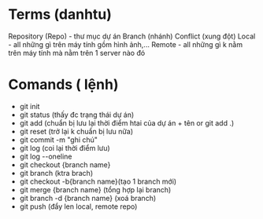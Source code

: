 # Terms (danhtu)

Repository (Repo) - thư mục dự án 
Branch (nhánh)
Conflict (xung đột)
Local - all những gì trên máy tính gồm hình ảnh,...
Remote - all những gì k nằm trên máy tính mà nằm trên 1 server nào đó

# Comands ( lệnh)

- git init 
- git status  (thấy đc trạng thái dự án)
- git add (chuẩn bị lưu lại thời điểm htai của dự án + tên or git add .)
- git reset (trở lại k chuẩn bị lưu nữa)
- git commit -m "ghi chú"
- git log (coi lại thời điểm lưu)
- git log --oneline 
- git checkout {branch name}
- git branch (ktra brach)
- git checkout -b{branch name}(tạo 1 branch mới)
- git merge {branch name} (tổng hợp lại branch)
- git branch -d {branch name} (xoá branch)
- git push (đẩy len local, remote repo)
